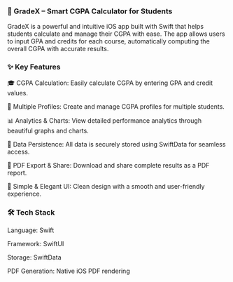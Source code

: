 ### 📱 GradeX – Smart CGPA Calculator for Students

GradeX is a powerful and intuitive iOS app built with Swift that helps students calculate and manage their CGPA with ease. The app allows users to input GPA and credits for each course, automatically computing the overall CGPA with accurate results.

### ✨ Key Features

🎓 CGPA Calculation: Easily calculate CGPA by entering GPA and credit values. <br>

👥 Multiple Profiles: Create and manage CGPA profiles for multiple students. <br>

📊 Analytics & Charts: View detailed performance analytics through beautiful graphs and charts. <br>

💾 Data Persistence: All data is securely stored using SwiftData for seamless access. <br>

📄 PDF Export & Share: Download and share complete results as a PDF report. <br>

🧠 Simple & Elegant UI: Clean design with a smooth and user-friendly experience. <br>

### 🛠️ Tech Stack

Language: Swift <br>

Framework: SwiftUI <br>

Storage: SwiftData <br>

PDF Generation: Native iOS PDF rendering <br>
